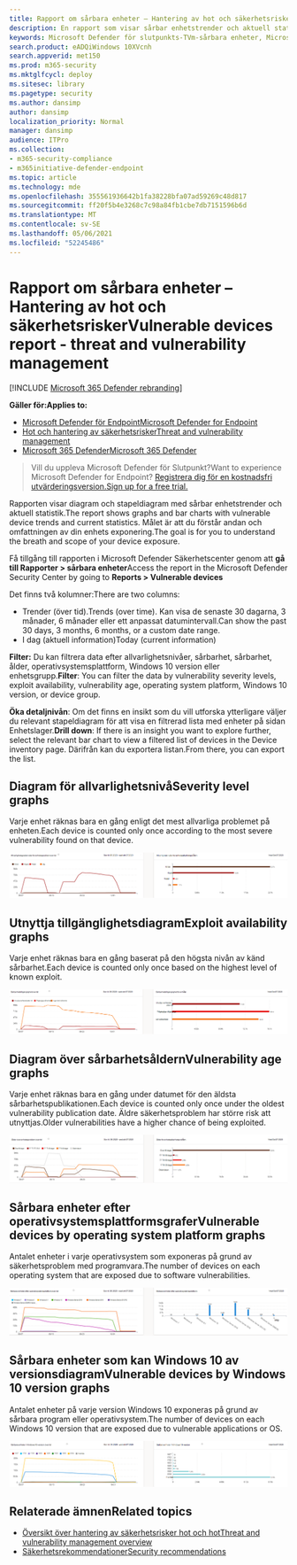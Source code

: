 ```yaml
---
title: Rapport om sårbara enheter – Hantering av hot och säkerhetsrisker
description: En rapport som visar sårbar enhetstrender och aktuell statistik. Målet är att du förstår andan och omfattningen av din enhets exponering.
keywords: Microsoft Defender för slutpunkts-TVm-sårbara enheter, Microsoft Defender för slutpunkt, tvm, minska risken & exponering för sårbarhet, minska risken och risken, övervaka säkerhetskonfiguration
search.product: eADQiWindows 10XVcnh
search.appverid: met150
ms.prod: m365-security
ms.mktglfcycl: deploy
ms.sitesec: library
ms.pagetype: security
ms.author: dansimp
author: dansimp
localization_priority: Normal
manager: dansimp
audience: ITPro
ms.collection:
- m365-security-compliance
- m365initiative-defender-endpoint
ms.topic: article
ms.technology: mde
ms.openlocfilehash: 355561936642b1fa38228bfa07ad59269c48d817
ms.sourcegitcommit: ff20f5b4e3268c7c98a84fb1cbe7db7151596b6d
ms.translationtype: MT
ms.contentlocale: sv-SE
ms.lasthandoff: 05/06/2021
ms.locfileid: "52245486"
---
```

# <a name="vulnerable-devices-report---threat-and-vulnerability-management"></a><span data-ttu-id="7c567-105">Rapport om sårbara enheter – Hantering av hot och säkerhetsrisker</span><span class="sxs-lookup"><span data-stu-id="7c567-105">Vulnerable devices report - threat and vulnerability management</span></span>

[!INCLUDE [Microsoft 365 Defender rebranding](../../includes/microsoft-defender.md)]

<span data-ttu-id="7c567-106">**Gäller för:**</span><span class="sxs-lookup"><span data-stu-id="7c567-106">**Applies to:**</span></span>

- [<span data-ttu-id="7c567-107">Microsoft Defender för Endpoint</span><span class="sxs-lookup"><span data-stu-id="7c567-107">Microsoft Defender for Endpoint</span></span>](https://go.microsoft.com/fwlink/?linkid=2154037)
- [<span data-ttu-id="7c567-108">Hot och hantering av säkerhetsrisker</span><span class="sxs-lookup"><span data-stu-id="7c567-108">Threat and vulnerability management</span></span>](next-gen-threat-and-vuln-mgt.md)
- [<span data-ttu-id="7c567-109">Microsoft 365 Defender</span><span class="sxs-lookup"><span data-stu-id="7c567-109">Microsoft 365 Defender</span></span>](https://go.microsoft.com/fwlink/?linkid=2118804)

><span data-ttu-id="7c567-110">Vill du uppleva Microsoft Defender för Slutpunkt?</span><span class="sxs-lookup"><span data-stu-id="7c567-110">Want to experience Microsoft Defender for Endpoint?</span></span> [<span data-ttu-id="7c567-111">Registrera dig för en kostnadsfri utvärderingsversion.</span><span class="sxs-lookup"><span data-stu-id="7c567-111">Sign up for a free trial.</span></span>](https://www.microsoft.com/microsoft-365/windows/microsoft-defender-atp?ocid=docs-wdatp-portaloverview-abovefoldlink)

<span data-ttu-id="7c567-112">Rapporten visar diagram och stapeldiagram med sårbar enhetstrender och aktuell statistik.</span><span class="sxs-lookup"><span data-stu-id="7c567-112">The report shows graphs and bar charts with vulnerable device trends and current statistics.</span></span> <span data-ttu-id="7c567-113">Målet är att du förstår andan och omfattningen av din enhets exponering.</span><span class="sxs-lookup"><span data-stu-id="7c567-113">The goal is for you to understand the breath and scope of your device exposure.</span></span>

<span data-ttu-id="7c567-114">Få tillgång till rapporten i Microsoft Defender Säkerhetscenter genom att **gå till Rapporter > sårbara enheter**</span><span class="sxs-lookup"><span data-stu-id="7c567-114">Access the report in the Microsoft Defender Security Center by going to **Reports > Vulnerable devices**</span></span>

<span data-ttu-id="7c567-115">Det finns två kolumner:</span><span class="sxs-lookup"><span data-stu-id="7c567-115">There are two columns:</span></span>

- <span data-ttu-id="7c567-116">Trender (över tid).</span><span class="sxs-lookup"><span data-stu-id="7c567-116">Trends (over time).</span></span> <span data-ttu-id="7c567-117">Kan visa de senaste 30 dagarna, 3 månader, 6 månader eller ett anpassat datumintervall.</span><span class="sxs-lookup"><span data-stu-id="7c567-117">Can show the past 30 days, 3 months, 6 months, or a custom date range.</span></span>
- <span data-ttu-id="7c567-118">I dag (aktuell information)</span><span class="sxs-lookup"><span data-stu-id="7c567-118">Today (current information)</span></span>

<span data-ttu-id="7c567-119">**Filter:** Du kan filtrera data efter allvarlighetsnivåer, sårbarhet, sårbarhet, ålder, operativsystemsplattform, Windows 10 version eller enhetsgrupp.</span><span class="sxs-lookup"><span data-stu-id="7c567-119">**Filter**: You can filter the data by vulnerability severity levels, exploit availability, vulnerability age, operating system platform, Windows 10 version, or device group.</span></span>

<span data-ttu-id="7c567-120">**Öka detaljnivån**: Om det finns en insikt som du vill utforska ytterligare väljer du relevant stapeldiagram för att visa en filtrerad lista med enheter på sidan Enhetslager.</span><span class="sxs-lookup"><span data-stu-id="7c567-120">**Drill down**: If there is an insight you want to explore further, select the relevant bar chart to view a filtered list of devices in the Device inventory page.</span></span> <span data-ttu-id="7c567-121">Därifrån kan du exportera listan.</span><span class="sxs-lookup"><span data-stu-id="7c567-121">From there, you can export the list.</span></span>

## <a name="severity-level-graphs"></a><span data-ttu-id="7c567-122">Diagram för allvarlighetsnivå</span><span class="sxs-lookup"><span data-stu-id="7c567-122">Severity level graphs</span></span>

<span data-ttu-id="7c567-123">Varje enhet räknas bara en gång enligt det mest allvarliga problemet på enheten.</span><span class="sxs-lookup"><span data-stu-id="7c567-123">Each device is counted only once according to the most severe vulnerability found on that device.</span></span>

![Ett diagram över olika allvarlighetsnivåer för enheter och ett diagram som visar nivåer över tid.](images/tvm-report-severity.png)

## <a name="exploit-availability-graphs"></a><span data-ttu-id="7c567-125">Utnyttja tillgänglighetsdiagram</span><span class="sxs-lookup"><span data-stu-id="7c567-125">Exploit availability graphs</span></span>

<span data-ttu-id="7c567-126">Varje enhet räknas bara en gång baserat på den högsta nivån av känd sårbarhet.</span><span class="sxs-lookup"><span data-stu-id="7c567-126">Each device is counted only once based on the highest level of known exploit.</span></span>

![Ett diagram över aktuell enhets sårbarhetstillgänglighet och ett diagram som visar tillgänglighet över tid.](images/tvm-report-exploit-availability.png)

## <a name="vulnerability-age-graphs"></a><span data-ttu-id="7c567-128">Diagram över sårbarhetsåldern</span><span class="sxs-lookup"><span data-stu-id="7c567-128">Vulnerability age graphs</span></span>

<span data-ttu-id="7c567-129">Varje enhet räknas bara en gång under datumet för den äldsta sårbarhetspublikationen.</span><span class="sxs-lookup"><span data-stu-id="7c567-129">Each device is counted only once under the oldest vulnerability publication date.</span></span> <span data-ttu-id="7c567-130">Äldre säkerhetsproblem har större risk att utnyttjas.</span><span class="sxs-lookup"><span data-stu-id="7c567-130">Older vulnerabilities have a higher chance of being exploited.</span></span>

![Ett diagram över den aktuella enhetens sårbarhets ålder och ett diagram som visar ålder över tid.](images/tvm-report-age.png)

## <a name="vulnerable-devices-by-operating-system-platform-graphs"></a><span data-ttu-id="7c567-132">Sårbara enheter efter operativsystemsplattformsgrafer</span><span class="sxs-lookup"><span data-stu-id="7c567-132">Vulnerable devices by operating system platform graphs</span></span>

<span data-ttu-id="7c567-133">Antalet enheter i varje operativsystem som exponeras på grund av säkerhetsproblem med programvara.</span><span class="sxs-lookup"><span data-stu-id="7c567-133">The number of devices on each operating system that are exposed due to software vulnerabilities.</span></span>

![Ett diagram över aktuella sårbara enheter efter operativsystemplattform och ett diagram som visar sårbara enheter för os-plattformar över tid.](images/tvm-report-os.png)

## <a name="vulnerable-devices-by-windows-10-version-graphs"></a><span data-ttu-id="7c567-135">Sårbara enheter som kan Windows 10 av versionsdiagram</span><span class="sxs-lookup"><span data-stu-id="7c567-135">Vulnerable devices by Windows 10 version graphs</span></span>

<span data-ttu-id="7c567-136">Antalet enheter på varje version Windows 10 exponeras på grund av sårbara program eller operativsystem.</span><span class="sxs-lookup"><span data-stu-id="7c567-136">The number of devices on each Windows 10 version that are exposed due to vulnerable applications or OS.</span></span>

![Ett diagram över aktuella sårbara enheter i Windows 10 version, och ett diagram som visar sårbara enheter Windows 10 version över tid.](images/tvm-report-version.png)

## <a name="related-topics"></a><span data-ttu-id="7c567-138">Relaterade ämnen</span><span class="sxs-lookup"><span data-stu-id="7c567-138">Related topics</span></span>

- [<span data-ttu-id="7c567-139">Översikt över hantering av säkerhetsrisker hot och hot</span><span class="sxs-lookup"><span data-stu-id="7c567-139">Threat and vulnerability management overview</span></span>](next-gen-threat-and-vuln-mgt.md)
- [<span data-ttu-id="7c567-140">Säkerhetsrekommendationer</span><span class="sxs-lookup"><span data-stu-id="7c567-140">Security recommendations</span></span>](tvm-security-recommendation.md)
